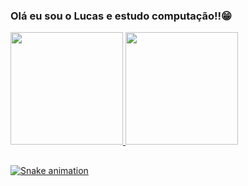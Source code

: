 ### Olá eu sou o Lucas e estudo computação!!😁



<div align="left">
  <a href="https://github.com/lucasemanueldev">
  <img height="180em" src="https://github-readme-stats.vercel.app/api?username=lucasemanueldev&show_icons=true&theme=synthwave&include_all_commits=true&count_private=true"/>
  <img height="180em" src="https://github-readme-stats.vercel.app/api/top-langs/?username=lucasemanueldev&layout=compact&langs_count=7&theme=synthwave"/>
</div>

##

<div> 
 
  ![Snake animation](https://github.com/lucasemanueldev/lucasemanueldev/blob/output/github-contribution-grid-snake.svg)
 
</div>

